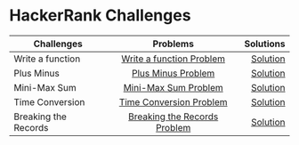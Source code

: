 # HackerRank Challenges

| Challenges        | Problems           | Solutions  |
| ------------- |:-------------:| -----:|
| Write a function     | [Write a function Problem](https://www.hackerrank.com/challenges/write-a-function/problem) | [Solution](https://github.com/TinyHero13/HackerRanck-Challenges/blob/main/WriteAFunction.py)
| Plus Minus | [Plus Minus Problem](https://www.hackerrank.com/challenges/three-month-preparation-kit-plus-minus/problem?filter=Brazil&filter_on=country&h_l=interview&isFullScreen=true&page=1&playlist_slugs%5B%5D=preparation-kits&playlist_slugs%5B%5D=three-month-preparation-kit&playlist_slugs%5B%5D=three-month-week-one)      |   [Solution](https://github.com/TinyHero13/HackerRanck-Challenges/blob/main/PlusMinus.py)  
|Mini-Max Sum | [Mini-Max Sum Problem](https://www.hackerrank.com/challenges/three-month-preparation-kit-mini-max-sum/problem?isFullScreen=true&h_l=interview&playlist_slugs%5B%5D=preparation-kits&playlist_slugs%5B%5D=three-month-preparation-kit&playlist_slugs%5B%5D=three-month-week-one) | [Solution](https://github.com/TinyHero13/HackerRanck-Challenges/blob/main/Mini-MaxSum.py)
|Time Conversion | [Time Conversion Problem](https://www.hackerrank.com/challenges/three-month-preparation-kit-time-conversion/problem?isFullScreen=true&h_l=interview&playlist_slugs%5B%5D=preparation-kits&playlist_slugs%5B%5D=three-month-preparation-kit&playlist_slugs%5B%5D=three-month-week-one) | [Solution](https://github.com/TinyHero13/HackerRanck-Challenges/blob/main/TimeConversion.py)
| Breaking the Records | [Breaking the Records Problem](https://www.hackerrank.com/challenges/three-month-preparation-kit-breaking-best-and-worst-records/problem?isFullScreen=true&h_l=interview&playlist_slugs%5B%5D=preparation-kits&playlist_slugs%5B%5D=three-month-preparation-kit&playlist_slugs%5B%5D=three-month-week-one) | [Solution](https://github.com/TinyHero13/HackerRanck-Challenges/blob/main/BreakingTheRecords.py)